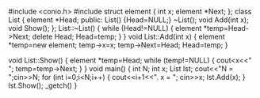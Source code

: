  #include <conio.h>
#include <iostream>
struct element {
int x; element *Next; 
};
 class List {
         element *Head; public:
List() {Head=NULL;} ~List(); 
void Add(int x); void Show();
};
    List::~List() 
{
   while (Head!=NULL) 
{ 
element *temp=Head->Next; 
delete Head; 
Head=temp; 
}
}
void List::Add(int x) 
{ 
element *temp=new element; 
temp->x=x; 
temp->Next=Head; 
Head=temp;
}
 
void List::Show() 
{
element *temp=Head; 
 while (temp!=NULL) {
cout<<temp->x<<" "; 
temp=temp->Next; 
     }
}
 void main()
{
int N; 
int x; 
List lst; 
      cout<<"N = ";cin>>N; 
 for (int i=0;i<N;i++)
{
cout<<i+1<<". x = "; cin>>x; 
lst.Add(x); 
}
 lst.Show(); 
_getch()
}


